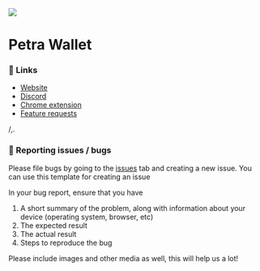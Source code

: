 ![](https://pbs.twimg.com/profile_banners/1553173121586249728/1666028736/1500x500)

# Petra Wallet

### 🔗 Links 

- [Website](https://petra.app/)
- [Discord](https://discord.gg/petrawallet)
- [Chrome extension](https://chrome.google.com/webstore/detail/petra-aptos-wallet/ejjladinnckdgjemekebdpeokbikhfci)
- [Feature requests](https://feedback.petra.app)

/,.
### 🐛 Reporting issues / bugs 

Please file bugs by going to the [issues](https://github.com/aptos-labs/petra-wallet/issues) tab and creating a new issue. You can use this template for creating an issue

In your bug report, ensure that you have

1. A short summary of the problem, along with information about your device (operating system, browser, etc)
2. The expected result
3. The actual result
4. Steps to reproduce the bug

Please include images and other media as well, this will help us a lot!

